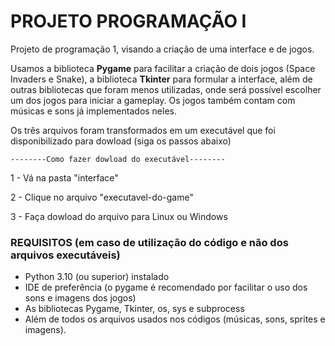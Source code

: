 # PROJETO PROGRAMAÇÃO I
Projeto de programação 1, visando a criação de uma interface e de jogos.

Usamos a biblioteca __Pygame__ para facilitar a criação de dois jogos (Space Invaders e Snake), a biblioteca __Tkinter__ para formular
a interface, além de outras bibliotecas que foram menos utilizadas, onde será possível escolher um dos jogos para iniciar a gameplay. Os jogos também contam com músicas e sons já implementados neles.

Os três arquivos foram transformados em um executável que foi disponibilizado para dowload (siga os passos abaixo)

`--------Como fazer dowload do executável--------`

1 - Vá na pasta "interface"

2 - Clique no arquivo "executavel-do-game"

3 - Faça dowload do arquivo para Linux ou Windows

### REQUISITOS (em caso de utilização do código e não dos arquivos executáveis)

+ Python 3.10 (ou superior) instalado
+ IDE de preferência (o pygame é recomendado por facilitar o uso dos sons e imagens dos jogos)
+ As bibliotecas Pygame, Tkinter, os, sys e subprocess
+ Além de todos os arquivos usados nos códigos (músicas, sons, sprites e imagens).
